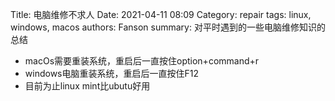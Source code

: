 Title: 电脑维修不求人
Date: 2021-04-11 08:09
Category: repair
tags: linux, windows, macos
authors: Fanson
summary: 对平时遇到的一些电脑维修知识的总结

+ macOs需要重装系统，重启后一直按住option+command+r
+ windows电脑重装系统，重启后一直按住F12
+ 目前为止linux mint比ubutu好用

